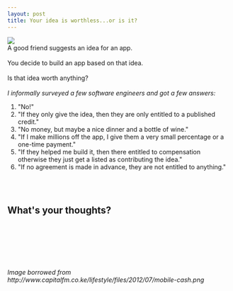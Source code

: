 ```yaml
---
layout: post
title: Your idea is worthless...or is it?
---
```

<img src="http://www.capitalfm.co.ke/lifestyle/files/2012/07/mobile-cash.png">
<br>
A good friend suggests an idea for an app.  
<br>
<br>
You decide to build an app based on that idea.
<br>
<br>
Is that idea worth anything?
<br>
<br>
<i>I informally surveyed a few software engineers and got a few answers:</i>
<br>
<ol>
<li>"No!"</li>
<li>"If they only give the idea, then they are only entitled to a published credit."</li>
<li>"No money, but maybe a nice dinner and a bottle of wine."</li>
<li>"If I make millions off the app, I give them a very small percentage or a one-time payment."</li>
<li>"If they helped me build it, then there entitled to compensation otherwise they just get a listed as contributing the idea."</li>
<li>"If no agreement is made in advance, they are not entitled to anything."</li>
</ol>
<br>
<br>
<h2>What's your thoughts?</h2>
<br>
<br>
<br>
<br>
<br>
<br>
<i>Image borrowed from http://www.capitalfm.co.ke/lifestyle/files/2012/07/mobile-cash.png </i>






